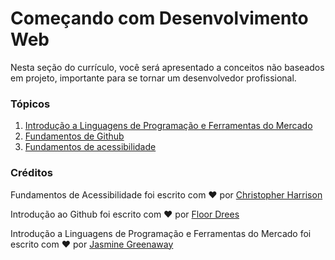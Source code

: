 # Começando com Desenvolvimento Web

Nesta seção do currículo, você será apresentado a conceitos não baseados em projeto, importante para se tornar um desenvolvedor profissional.

### Tópicos

1. [Introdução a Linguagens de Programação e Ferramentas do Mercado](1-intro-to-programming-languages/translations/README.pt-br.md)
2. [Fundamentos de Github](2-github-basics/README.md)
3. [Fundamentos de acessibilidade](3-accessibility/README.md)

### Créditos

Fundamentos de Acessibilidade foi escrito com ♥️ por [Christopher Harrison](https://twitter.com/geektrainer)

Introdução ao Github foi escrito com ♥️ por [Floor Drees](https://twitter.com/floordrees)

Introdução a Linguagens de Programação e Ferramentas do Mercado foi escrito com ♥️ por [Jasmine Greenaway](https://twitter.com/paladique)
